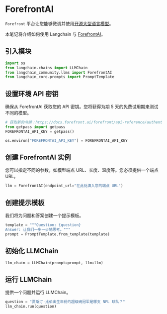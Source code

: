 # ForefrontAI

`Forefront` 平台让您能够微调并使用[开源大型语言模型](https://docs.forefront.ai/forefront/master/models)。

本笔记将介绍如何使用 Langchain 与 [ForefrontAI](https://www.forefront.ai/)。

## 引入模块

```python
import os
from langchain.chains import LLMChain
from langchain_community.llms import ForefrontAI
from langchain_core.prompts import PromptTemplate
```

## 设置环境 API 密钥

确保从 ForefrontAI 获取您的 API 密钥。您将获得为期 5 天的免费试用期来测试不同的模型。

```python
# 获取新的令牌：https://docs.forefront.ai/forefront/api-reference/authentication
from getpass import getpass
FOREFRONTAI_API_KEY = getpass()
```

```python
os.environ["FOREFRONTAI_API_KEY"] = FOREFRONTAI_API_KEY
```

## 创建 ForefrontAI 实例

您可以指定不同的参数，如模型端点 URL、长度、温度等。您必须提供一个端点 URL。

```python
llm = ForefrontAI(endpoint_url="在此处填入您的端点 URL")
```

## 创建提示模板

我们将为问题和答案创建一个提示模板。

```python
template = """Question: {question}
Answer: 让我们一步一步地思考。"""
prompt = PromptTemplate.from_template(template)
```

## 初始化 LLMChain

```python
llm_chain = LLMChain(prompt=prompt, llm=llm)
```

## 运行 LLMChain

提供一个问题并运行 LLMChain。

```python
question = "贾斯汀·比伯出生年份的超级碗冠军是哪支 NFL 球队？"
llm_chain.run(question)
```